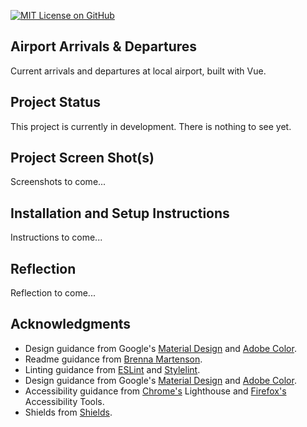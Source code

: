 [![MIT License on GitHub](https://img.shields.io/github/license/seankelliher/airport-arrs-deps?style=flat-square)](/LICENSE.txt)
## Airport Arrivals & Departures

Current arrivals and departures at local airport, built with Vue.

## Project Status

This project is currently in development. There is nothing to see yet.

## Project Screen Shot(s)

Screenshots to come...

## Installation and Setup Instructions

Instructions to come...

## Reflection

Reflection to come...

## Acknowledgments

* Design guidance from Google's [Material Design](https://material.io/design) and [Adobe Color](https://color.adobe.com/trends).
* Readme guidance from [Brenna Martenson](https://gist.github.com/martensonbj/6bf2ec2ed55f5be723415ea73c4557c4).
* Linting guidance from [ESLint](https://eslint.org) and [Stylelint](https://stylelint.io).
* Design guidance from Google's [Material Design](https://material.io/design) and [Adobe Color](https://color.adobe.com/trends).
* Accessibility guidance from [Chrome's](https://www.google.com/chrome/) Lighthouse and [Firefox's](https://www.mozilla.org/en-US/firefox/new/) Accessibility Tools.
* Shields from [Shields](https://shields.io).

